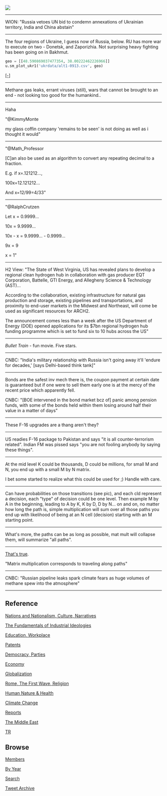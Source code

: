 <img src="https://drive.google.com/uc?export=view&id=1B2wf9R7AMH1d7Vw6e2mucLbIQ5NSjir7"/>

---

WION: "Russia vetoes UN bid to condemn annexations of Ukrainian
territory, India and China abstain"

---

The four regions of Ukraine, I guess now of Russia, below. RU has more
war to execute on two - Donetsk, and Zaporizhia. Not surprising heavy
fighting has been going on in Bakhmut.

```python
geo = [[48.590869037477354, 38.00222462226966]] 
u.sm_plot_ukr1('ukrdata/alt1-0913.csv', geo)
```

[[-]](https://pbs.twimg.com/media/Fd8KtT5XgAAFlij?format=png&name=small)

---

Methane gas leaks, errant viruses (still), wars that cannot be brought
to an end - not looking too good for the humankind..

---

Haha

"@KimmyMonte

my glass coffin company 'remains to be seen' is not doing as well as i
thought it would"

---

"@Math_Professor

[C]an also be used as an algorithm to convert any repeating decimal to
a fraction.

E.g. if x=.121212…,

100x=12.121212…

And x=12/99=4/33"

---

"@RalphCrutzen

Let x = 0.9999...

10x = 9.9999...

10x - x = 9.9999... - 0.9999...

9x = 9

x = 1"

---

H2 View: "The State of West Virginia, US has revealed plans to develop
a regional clean hydrogen hub in collaboration with gas producer EQT
Corporation, Battelle, GTI Energy, and Allegheny Science & Technology
(AST)...

According to the collaboration, existing infrastructure for natural
gas production and storage, existing pipelines and transportations,
and proximity to end-user markets in the Midwest and Northeast, will
come be used as significant resources for ARCH2.

The announcement comes less than a week after the US Department of
Energy (DOE) opened applications for its $7bn regional hydrogen hub
funding programme which is set to fund six to 10 hubs across the US"

---

*Bullet Train* - fun movie. Five stars.

---

CNBC: "India's military relationship with Russia isn't going away
it'll 'endure for decades,' [says Delhi-based think tank]"

---

Bonds are the safest inv mech there is, the coupon payment at certain
date is guaranteed but if one were to sell them early one is at the
mercy of the recent price which apparently fell.

CNBC: "[BOE intervened in the bond market bcz of] panic among pension
funds, with some of the bonds held within them losing around half
their value in a matter of days"

---

These F-16 upgrades are a thang aren't they? 

---

US readies F-16 package to Pakistan and says "it is all
counter-terrorism related". Indian FM was pissed says "you are not
fooling anybody by saying these things".

---

At the mid level K could be thousands, D could be millions, for small
M and N, you end up with a small M by N matrix.

I bet some started to realize what this could be used for ;) Handle
with care.

---

Can have probabilities on those transitions (see pic), and each cld
represent a decision, each "type" of decision could be one level. Then
example M by A in the beginning, leading to A by K, K by D, D by
N... on and on, no matter how long the path is, simple multiplication
will sum over all those paths you end up with likelihood of being at
an N cell (decision) starting with an M starting point. 

---

What's more, the paths can be as long as possible, mat mult will
collapse them, will summarize "all paths".

---

[That's true](https://pbs.twimg.com/media/Fd5CzwcXoAAJQSv?format=png&name=small).

"Matrix multiplication corresponds to traveling along paths"

---

CNBC: "Russian pipeline leaks spark climate fears as huge volumes of
methane spew into the atmosphere"

---

## Reference

[Nations and Nationalism, Culture, Narratives](2013/02/nations-and-nationalism.html)

[The Fundamentals of Industrial Ideologies](2011/04/fundamentals-of-industrial-ideologies.html)

[Education, Workplace](2017/09/education-workplace.html)

[Patents](2018/09/patents.html)

[Democracy, Parties](2016/11/democracy.html)

[Economy](2018/05/economy.html)

[Globalization](2018/09/globalization.html)

[Rome, The First Wave, Religion](2017/12/rome.html)

[Human Nature & Health](2020/07/human-nature.html)

[Climate Change](2018/12/climate.html)

[Reports](2019/05/reports.html)

[The Middle East](2019/07/middleeast.html)

[TR](../tr)

## Browse

[Members](2022/08/members.html)

[By Year](years.html)

[Search](search.html)

[Tweet Archive](tweets/index.html)

